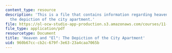 ```yaml
---
content_type: resource
description: 'This is a file that contains information regarding heaven and "El":
  the depiction of the city apartment.'
file: https://ol-ocw-studio-app-production.s3.amazonaws.com/courses/11-139-the-city-in-film-spring-2015/960b67cccb2c679f3e6323a4caa7065b_MIT11_139S15_Paper3_2.pdf
file_type: application/pdf
resourcetype: Document
title: 'Heaven and "El": The Depiction of the City Apartment'
uid: 960b67cc-cb2c-679f-3e63-23a4caa7065b
---
```

